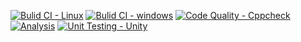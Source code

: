 [![Bulid CI - Linux](https://github.com/sivathathareddy-satti/M1_VotingSystem/actions/workflows/Linux.yml/badge.svg)](https://github.com/sivathathareddy-satti/M1_VotingSystem/actions/workflows/Linux.yml)
[![Bulid CI - windows](https://github.com/sivathathareddy-satti/M1_VotingSystem/actions/workflows/Windows.yml/badge.svg)](https://github.com/sivathathareddy-satti/M1_VotingSystem/actions/workflows/Windows.yml)
[![Code Quality - Cppcheck](https://github.com/sivathathareddy-satti/M1_VotingSystem/actions/workflows/Cppcheck.yml/badge.svg)](https://github.com/sivathathareddy-satti/M1_VotingSystem/actions/workflows/Cppcheck.yml)
[![Analysis](https://github.com/sivathathareddy-satti/M1_VotingSystem/actions/workflows/Analysis.yml/badge.svg)](https://github.com/sivathathareddy-satti/M1_VotingSystem/actions/workflows/Analysis.yml)
[![Unit Testing - Unity](https://github.com/sivathathareddy-satti/M1_VotingSystem/actions/workflows/unit-test.yml/badge.svg)](https://github.com/sivathathareddy-satti/M1_VotingSystem/actions/workflows/unit-test.yml)
